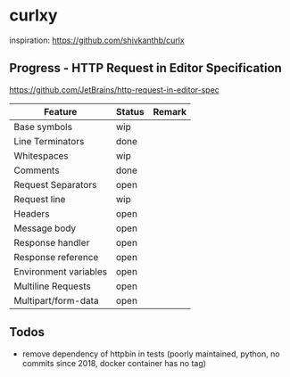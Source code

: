 # curlxy

inspiration: https://github.com/shivkanthb/curlx


## Progress - HTTP Request in Editor Specification

https://github.com/JetBrains/http-request-in-editor-spec

| Feature               | Status | Remark |
| --------------------- | ------ | ------ |
| Base symbols          | wip    |        |
| Line Terminators      | done   |        |
| Whitespaces           | wip    |        |
| Comments              | done   |        |
| Request Separators    | open   |        |
| Request line          | wip    |        |
| Headers               | open   |        |
| Message body          | open   |        |
| Response handler      | open   |        |
| Response reference    | open   |        |
| Environment variables | open   |        |
| Multiline Requests    | open   |        |
| Multipart/form-data   | open   |        |

## Todos

- remove dependency of httpbin in tests (poorly maintained, python, no commits since 2018, docker container has no tag)
